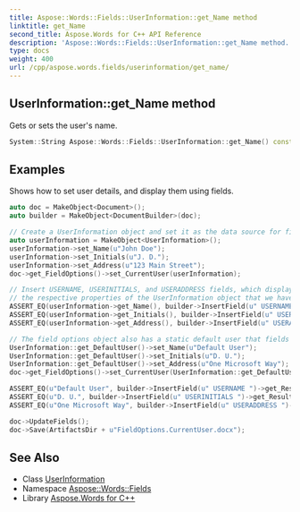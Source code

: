 ```yaml
---
title: Aspose::Words::Fields::UserInformation::get_Name method
linktitle: get_Name
second_title: Aspose.Words for C++ API Reference
description: 'Aspose::Words::Fields::UserInformation::get_Name method. Gets or sets the user''s name in C++.'
type: docs
weight: 400
url: /cpp/aspose.words.fields/userinformation/get_name/
---
```

## UserInformation::get_Name method


Gets or sets the user's name.

```cpp
System::String Aspose::Words::Fields::UserInformation::get_Name() const
```


## Examples



Shows how to set user details, and display them using fields. 
```cpp
auto doc = MakeObject<Document>();
auto builder = MakeObject<DocumentBuilder>(doc);

// Create a UserInformation object and set it as the data source for fields that display user information.
auto userInformation = MakeObject<UserInformation>();
userInformation->set_Name(u"John Doe");
userInformation->set_Initials(u"J. D.");
userInformation->set_Address(u"123 Main Street");
doc->get_FieldOptions()->set_CurrentUser(userInformation);

// Insert USERNAME, USERINITIALS, and USERADDRESS fields, which display values of
// the respective properties of the UserInformation object that we have created above.
ASSERT_EQ(userInformation->get_Name(), builder->InsertField(u" USERNAME ")->get_Result());
ASSERT_EQ(userInformation->get_Initials(), builder->InsertField(u" USERINITIALS ")->get_Result());
ASSERT_EQ(userInformation->get_Address(), builder->InsertField(u" USERADDRESS ")->get_Result());

// The field options object also has a static default user that fields from all documents can refer to.
UserInformation::get_DefaultUser()->set_Name(u"Default User");
UserInformation::get_DefaultUser()->set_Initials(u"D. U.");
UserInformation::get_DefaultUser()->set_Address(u"One Microsoft Way");
doc->get_FieldOptions()->set_CurrentUser(UserInformation::get_DefaultUser());

ASSERT_EQ(u"Default User", builder->InsertField(u" USERNAME ")->get_Result());
ASSERT_EQ(u"D. U.", builder->InsertField(u" USERINITIALS ")->get_Result());
ASSERT_EQ(u"One Microsoft Way", builder->InsertField(u" USERADDRESS ")->get_Result());

doc->UpdateFields();
doc->Save(ArtifactsDir + u"FieldOptions.CurrentUser.docx");
```

## See Also

* Class [UserInformation](../)
* Namespace [Aspose::Words::Fields](../../)
* Library [Aspose.Words for C++](../../../)
